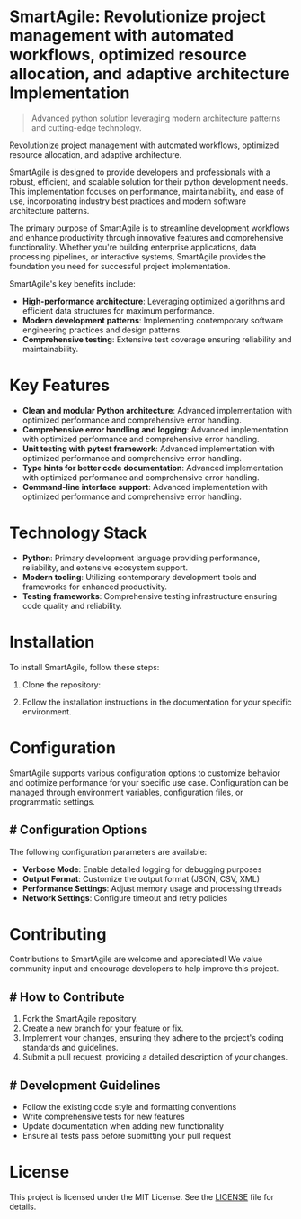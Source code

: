 <!-- fallback_SmartAgile_20250802084646_91337 -->

# SmartAgile: Revolutionize project management with automated workflows, optimized resource allocation, and adaptive architecture Implementation
> Advanced python solution leveraging modern architecture patterns and cutting-edge technology.

Revolutionize project management with automated workflows, optimized resource allocation, and adaptive architecture.

SmartAgile is designed to provide developers and professionals with a robust, efficient, and scalable solution for their python development needs. This implementation focuses on performance, maintainability, and ease of use, incorporating industry best practices and modern software architecture patterns.

The primary purpose of SmartAgile is to streamline development workflows and enhance productivity through innovative features and comprehensive functionality. Whether you're building enterprise applications, data processing pipelines, or interactive systems, SmartAgile provides the foundation you need for successful project implementation.

SmartAgile's key benefits include:

* **High-performance architecture**: Leveraging optimized algorithms and efficient data structures for maximum performance.
* **Modern development patterns**: Implementing contemporary software engineering practices and design patterns.
* **Comprehensive testing**: Extensive test coverage ensuring reliability and maintainability.

# Key Features

* **Clean and modular Python architecture**: Advanced implementation with optimized performance and comprehensive error handling.
* **Comprehensive error handling and logging**: Advanced implementation with optimized performance and comprehensive error handling.
* **Unit testing with pytest framework**: Advanced implementation with optimized performance and comprehensive error handling.
* **Type hints for better code documentation**: Advanced implementation with optimized performance and comprehensive error handling.
* **Command-line interface support**: Advanced implementation with optimized performance and comprehensive error handling.

# Technology Stack

* **Python**: Primary development language providing performance, reliability, and extensive ecosystem support.
* **Modern tooling**: Utilizing contemporary development tools and frameworks for enhanced productivity.
* **Testing frameworks**: Comprehensive testing infrastructure ensuring code quality and reliability.

# Installation

To install SmartAgile, follow these steps:

1. Clone the repository:


2. Follow the installation instructions in the documentation for your specific environment.

# Configuration

SmartAgile supports various configuration options to customize behavior and optimize performance for your specific use case. Configuration can be managed through environment variables, configuration files, or programmatic settings.

## # Configuration Options

The following configuration parameters are available:

* **Verbose Mode**: Enable detailed logging for debugging purposes
* **Output Format**: Customize the output format (JSON, CSV, XML)
* **Performance Settings**: Adjust memory usage and processing threads
* **Network Settings**: Configure timeout and retry policies

# Contributing

Contributions to SmartAgile are welcome and appreciated! We value community input and encourage developers to help improve this project.

## # How to Contribute

1. Fork the SmartAgile repository.
2. Create a new branch for your feature or fix.
3. Implement your changes, ensuring they adhere to the project's coding standards and guidelines.
4. Submit a pull request, providing a detailed description of your changes.

## # Development Guidelines

* Follow the existing code style and formatting conventions
* Write comprehensive tests for new features
* Update documentation when adding new functionality
* Ensure all tests pass before submitting your pull request

# License

This project is licensed under the MIT License. See the [LICENSE](https://github.com/Muramatsuu/SmartAgile/blob/main/LICENSE) file for details.
